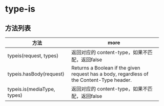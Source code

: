# type-is

## 方法列表

方法                          | more
--------------------------- | -----------------------------------------------------------------------------------------
typeis(request, types)      | 返回对应的 content-type，如果不匹配，返回false
typeis.hasBody(request)     | Returns a Boolean if the given request has a body, regardless of the Content-Type header.
typeis.is(mediaType, types) | 返回对应的 content-type，如果不匹配，返回false
